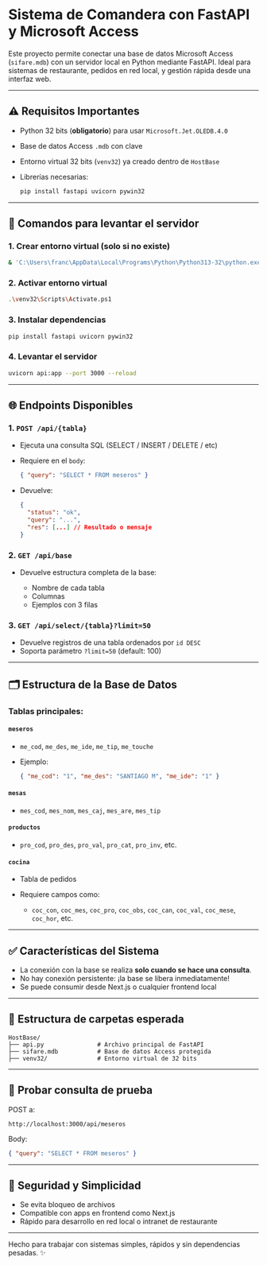 # Sistema de Comandera con FastAPI y Microsoft Access

Este proyecto permite conectar una base de datos Microsoft Access (`sifare.mdb`) con un servidor local en Python mediante FastAPI. Ideal para sistemas de restaurante, pedidos en red local, y gestión rápida desde una interfaz web.

---

## ⚠️ Requisitos Importantes

* Python 32 bits (**obligatorio**) para usar `Microsoft.Jet.OLEDB.4.0`
* Base de datos Access `.mdb` con clave
* Entorno virtual 32 bits (`venv32`) ya creado dentro de `HostBase`
* Librerías necesarias:

  ```bash
  pip install fastapi uvicorn pywin32
  ```

---

## 🚀 Comandos para levantar el servidor

### 1. Crear entorno virtual (solo si no existe)

```bash
& 'C:\Users\franc\AppData\Local\Programs\Python\Python313-32\python.exe' -m venv venv32
```

### 2. Activar entorno virtual

```bash
.\venv32\Scripts\Activate.ps1
```

### 3. Instalar dependencias

```bash
pip install fastapi uvicorn pywin32
```

### 4. Levantar el servidor

```bash
uvicorn api:app --port 3000 --reload
```

---

## 🌐 Endpoints Disponibles

### 1. `POST /api/{tabla}`

* Ejecuta una consulta SQL (SELECT / INSERT / DELETE / etc)
* Requiere en el `body`:

  ```json
  { "query": "SELECT * FROM meseros" }
  ```
* Devuelve:

  ```json
  {
    "status": "ok",
    "query": "...",
    "res": [...] // Resultado o mensaje
  }
  ```

### 2. `GET /api/base`

* Devuelve estructura completa de la base:

  * Nombre de cada tabla
  * Columnas
  * Ejemplos con 3 filas

### 3. `GET /api/select/{tabla}?limit=50`

* Devuelve registros de una tabla ordenados por `id DESC`
* Soporta parámetro `?limit=50` (default: 100)

---

## 🗂️ Estructura de la Base de Datos

### Tablas principales:

#### `meseros`

* `me_cod`, `me_des`, `me_ide`, `me_tip`, `me_touche`
* Ejemplo:

  ```json
  { "me_cod": "1", "me_des": "SANTIAGO M", "me_ide": "1" }
  ```

#### `mesas`

* `mes_cod`, `mes_nom`, `mes_caj`, `mes_are`, `mes_tip`

#### `productos`

* `pro_cod`, `pro_des`, `pro_val`, `pro_cat`, `pro_inv`, etc.

#### `cocina`

* Tabla de pedidos
* Requiere campos como:

  * `coc_con`, `coc_mes`, `coc_pro`, `coc_obs`, `coc_can`, `coc_val`, `coc_mese`, `coc_hor`, etc.

---

## ✅ Características del Sistema

* La conexión con la base se realiza **solo cuando se hace una consulta**.
* No hay conexión persistente: ¡la base se libera inmediatamente!
* Se puede consumir desde Next.js o cualquier frontend local

---

## 📁 Estructura de carpetas esperada

```
HostBase/
├── api.py               # Archivo principal de FastAPI
├── sifare.mdb           # Base de datos Access protegida
├── venv32/              # Entorno virtual de 32 bits
```

---

## 🧪 Probar consulta de prueba

POST a:

```
http://localhost:3000/api/meseros
```

Body:

```json
{ "query": "SELECT * FROM meseros" }
```

---

## 🔐 Seguridad y Simplicidad

* Se evita bloqueo de archivos
* Compatible con apps en frontend como Next.js
* Rápido para desarrollo en red local o intranet de restaurante

---

Hecho para trabajar con sistemas simples, rápidos y sin dependencias pesadas. ✨

